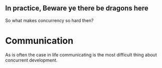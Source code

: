 ##  In practice, Beware ye there be dragons here

So what makes concurrency so hard then?

# Communication

As is often the case in life communicating is the most difficult thing about concurrent development.
